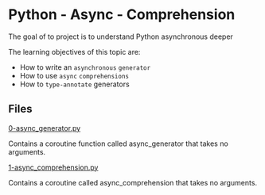 # Python - Async - Comprehension

The goal of to project is to understand Python asynchronous deeper

The learning objectives of this topic are:

* How to write an `asynchronous` `generator`
* How to use `async` `comprehensions`
* How to `type-annotate` generators

## Files
[0-async_generator.py](./0-async_generator.py)

Contains a coroutine function called async_generator that takes no arguments.

[1-async_comprehension.py](./1-async_comprehension.py)

Contains a coroutine called async_comprehension that takes no arguments. 
